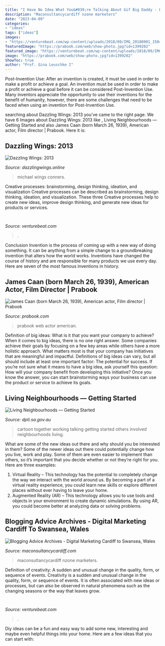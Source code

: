 ```yaml
---
title: "I Have No Idea What You&#039;re Talking About Gif Big Daddy - Living Neighbourhoods — Getting Started"
description: "Maconsultancycardiff nzone marketers"
date: "2023-04-09"
categories:
- "ideas"
tags: ["ideas"]
images:
- "https://venturebeat.com/wp-content/uploads/2018/09/IMG_20180901_150404.jpg?w=800"
featuredImage: "https://prabook.com/web/show-photo.jpg?id=1399202"
featured_image: "https://venturebeat.com/wp-content/uploads/2018/09/IMG_20180903_103915.jpg?w=800"
image: "https://prabook.com/web/show-photo.jpg?id=1399202"
ShowToc: true
author: "Prof. Gina Leuschke I"
---
```



Post-Invention Use: After an invention is created, it must be used in order to make a profit or achieve a goal.
An invention must be used in order to make a profit or achieve a goal before it can be considered Post-Invention Use. Many inventors appreciate the opportunity to use their inventions for the benefit of humanity, however, there are some challenges that need to be faced when using an invention for Post-Invention Use.

	

		
searching about Dazzling Wings: 2013 you've came to the right page. We have 6 Images about Dazzling Wings: 2013 like , Living Neighbourhoods — Getting Started and also James Caan (born March 26, 1939), American actor, Film director | Prabook. Here it is:
		
    
## Dazzling Wings: 2013

<img loading=lazy src="http://4.bp.blogspot.com/-EXnCdSuI0eM/UmgpEFbLgZI/AAAAAAAAAvo/xJvkUZFIY7w/s1600/Broken+light+bulb+file000362203086.jpg" onerror="this.onerror=null;this.src='https://tse4.mm.bing.net/th?id=OIP.0fmNotj5tGGuTJItYQWKPQHaF7&amp;pid=15.1';" alt="Dazzling Wings: 2013">

_Source: dazzlingwings.online_

>michael wings conners. 

	

Creative processes: brainstorming, design thinking, ideation, and visualization
Creative processes can be described as brainstorming, design thinking, ideation, and visualization. These three Creative processes help to create new ideas, improve design thinking, and generate new ideas for products or services.

    
## 

<img loading=lazy src="https://venturebeat.com/wp-content/uploads/2018/09/IMG_20180901_150404.jpg?w=800" onerror="this.onerror=null;this.src='https://tse1.mm.bing.net/th?id=OIP.XSzRfQj3ADhwHQrMpXBICQHaFj&amp;pid=15.1';" alt="">

_Source: venturebeat.com_

>. 

	

Conclusion
Invention is the process of coming up with a new way of doing something. It can be anything from a simple change to a groundbreaking invention that alters how the world works. Inventions have changed the course of history and are responsible for many products we use every day. Here are seven of the most famous inventions in history.

    
## James Caan (born March 26, 1939), American Actor, Film Director | Prabook

<img loading=lazy src="https://prabook.com/web/show-photo.jpg?id=1399202" onerror="this.onerror=null;this.src='https://tse4.mm.bing.net/th?id=OIP.Hhy79EpUUg56ZNKf_KejXAAAAA&amp;pid=15.1';" alt="James Caan (born March 26, 1939), American actor, Film director | Prabook">

_Source: prabook.com_

>prabook web actor american. 

	

Definition of big ideas: What is it that you want your company to achieve?
When it comes to big ideas, there is no one right answer. Some companies achieve their goals by focusing on a few key areas while others have a more holistic approach. What matters most is that your company has initiatives that are meaningful and impactful. Definitions of big ideas can vary, but all should include at least one important factor: The potential for success. 
If you’re not sure what it means to have a big idea, ask yourself this question: How will your company benefit from developing this initiative? Once you know the answer, you can start brainstorming ways your business can use the product or service to achieve its goals.

    
## Living Neighbourhoods — Getting Started

<img loading=lazy src="http://www.dpti.sa.gov.au/__data/assets/image/0014/127130/group-talking.png" onerror="this.onerror=null;this.src='https://tse3.mm.bing.net/th?id=OIP.0kG6SFPt6Y7xxp3BhiEEFwAAAA&amp;pid=15.1';" alt="Living Neighbourhoods — Getting Started">

_Source: dpti.sa.gov.au_

>cartoon together working talking getting started others involved neighbourhoods living. 

	

What are some of the new ideas out there and why should you be interested in them?
Some of the newer ideas out there could potentially change how you live, work and play. Some of them are even easier to implement than others, so it’s important that you decide whether or not they’re right for you. Here are three examples: 
1) Virtual Reality – This technology has the potential to completely change the way we interact with the world around us. By becoming a part of a virtual reality experience, you could learn new skills or explore different places without ever having to leave your home. 
2) Augmented Reality (AR) – This technology allows you to use tools and objects in your environment to create dynamic simulations. By using AR, you could become better at analyzing data or solving problems.

    
## Blogging Advice Archives - Digital Marketing Cardiff To Swansea, Wales

<img loading=lazy src="https://maconsultancycardiff.com/wp-content/uploads/2019/03/blogging-news-advice-500x370.png" onerror="this.onerror=null;this.src='https://tse4.mm.bing.net/th?id=OIP.MByci79OlmbfOpFPzJHJtAHaFe&amp;pid=15.1';" alt="Blogging Advice Archives - Digital Marketing Cardiff to Swansea, Wales">

_Source: maconsultancycardiff.com_

>maconsultancycardiff nzone marketers. 

	

Definition of creativity: A sudden and unusual change in the quality, form, or sequence of events.
Creativity is a sudden and unusual change in the quality, form, or sequence of events. It is often associated with new ideas or processes, but can also be observed in natural phenomena such as the changing seasons or the way that leaves grow.

    
## 

<img loading=lazy src="https://venturebeat.com/wp-content/uploads/2018/09/IMG_20180903_103915.jpg?w=800" onerror="this.onerror=null;this.src='https://tse3.mm.bing.net/th?id=OIP.HjLRAU18nTT15eYAKRHyLAHaFj&amp;pid=15.1';" alt="">

_Source: venturebeat.com_

>. 

	

Diy ideas can be a fun and easy way to add some new, interesting and maybe even helpful things into your home. Here are a few ideas that you can start with: 

